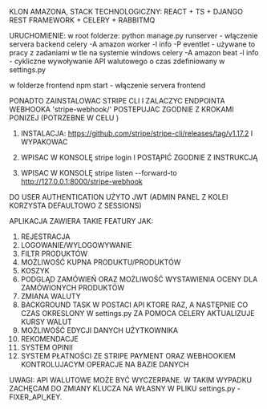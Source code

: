 
KLON AMAZONA, STACK TECHNOLOGICZNY: REACT + TS + DJANGO REST FRAMEWORK + CELERY + RABBITMQ


URUCHOMIENIE:
w root folderze:
python manage.py runserver - włączenie servera backend
celery -A amazon worker -l info -P eventlet - używane to pracy z zadaniami w tle na systemie windows
celery -A amazon beat -l info - cykliczne wywoływanie API walutowego o czas zdefiniowany w settings.py

w folderze frontend
npm start - włączenie servera frontend

PONADTO ZAINSTALOWAC STRIPE CLI I ZALACZYC ENDPOINTA WEBHOOKA 'stripe-webhook/' POSTEPUJAC ZGODNIE Z KROKAMI PONIZEJ (POTRZEBNE W CELU )
1. INSTALACJA:
https://github.com/stripe/stripe-cli/releases/tag/v1.17.2
I WYPAKOWAC

2. WPISAC W KONSOLĘ
stripe login 
I POSTĄPIĆ ZGODNIE Z INSTRUKCJĄ

3. WPISAC W KONSOLĘ
stripe listen --forward-to http://127.0.0.1:8000/stripe-webhook



DO USER AUTHENTICATION UŻYTO JWT (ADMIN PANEL Z KOLEI KORZYSTA DEFAULTOWO Z SESSIONS)

APLIKACJA ZAWIERA TAKIE FEATURY JAK:
1. REJESTRACJA
2. LOGOWANIE/WYLOGOWYWANIE
3. FILTR PRODUKTÓW
4. MOŻLIWOŚĆ KUPNA PRODUKTU/PRODUKTÓW
5. KOSZYK
6. PODGLĄD ZAMÓWIEŃ ORAZ MOŻLIWOŚĆ WYSTAWIENIA OCENY DLA ZAMÓWIONYCH PRODUKTÓW
7. ZMIANA WALUTY
8. BACKGROUND TASK W POSTACI API KTORE RAZ, A NASTĘPNIE CO CZAS OKRESLONY W settings.py ZA POMOCA CELERY AKTUALIZUJE KURSY WALUT
9. MOŻLIWOŚĆ EDYCJI DANYCH UŻYTKOWNIKA
10. REKOMENDACJE
11. SYSTEM OPINII
12. SYSTEM PŁATNOŚCI ZE STRIPE PAYMENT ORAZ WEBHOOKIEM KONTROLUJACYM OPERACJE NA BAZIE DANYCH


UWAGI:
API WALUTOWE MOŻE BYĆ WYCZERPANE. W TAKIM WYPADKU ZACHĘCAM DO ZMIANY KLUCZA NA WŁASNY W PLIKU settings.py - FIXER_API_KEY.


